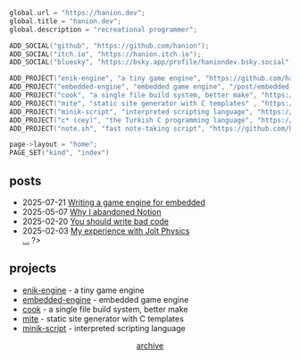 ```c
global.url = "https://hanion.dev";
global.title = "hanion.dev";
global.description = "recreational programmer";

ADD_SOCIAL("github", "https://github.com/hanion");
ADD_SOCIAL("itch.io", "https://hanion.itch.io");
ADD_SOCIAL("bluesky", "https://bsky.app/profile/haniondev.bsky.social");

ADD_PROJECT("enik-engine", "a tiny game engine", "https://github.com/hanion/enik-engine");
ADD_PROJECT("embedded-engine", "embedded game engine", "/post/embedded-engine");
ADD_PROJECT("cook", "a single file build system, better make", "https://github.com/hanion/cook");
ADD_PROJECT("mite", "static site generator with C templates" , "https://github.com/hanion/mite");
ADD_PROJECT("minik-script", "interpreted scripting language", "https://github.com/hanion/minik-script");
ADD_PROJECT("c* (cey)", "the Turkish C programming language", "https://github.com/hanion/cey");
ADD_PROJECT("note.sh", "fast note-taking script", "https://github.com/hanion/note.sh");

page->layout = "home";
PAGE_SET("kind", "index")
```

## posts
<ul class="post-list">
    <li>
        <time datetime="2025-07-21">2025-07-21 </time>
        <a href="post/embedded-engine">Writing a game engine for embedded</a>
    </li>
    <li>
        <time datetime="2025-05-07">2025-05-07 </time>
        <a href="post/why-i-abandoned-notion">Why I abandoned Notion</a>
    </li>
    <li>
        <time datetime="2025-02-20">2025-02-20 </time>
        <a href="post/you-should-write-bad-code">You should write bad code</a>
    </li>
    <li>
        <time datetime="2025-02-03">2025-02-03 </time>
        <a href="post/my-experience-with-jolt">My experience with Jolt Physics</a>
    </li>
    <? // <li><a href="archive">...</a></li> ?>
</ul>

## projects
<ul class="post-list">
    <li><a href="https://github.com/hanion/enik-engine">enik-engine</a> - a tiny game engine</li>
    <li><a href="post/embedded-engine">embedded-engine</a> - embedded game engine</li>
    <li><a href="https://github.com/hanion/cook">cook</a> - a single file build system, better make</li>
    <li><a href="https://github.com/hanion/mite">mite</a> - static site generator with C templates</li>
    <li><a href="https://github.com/hanion/minik-script">minik-script</a> - interpreted scripting language</li>
</ul>

<div style="text-align:center"><a href="archive">archive</a></div>
<br>

